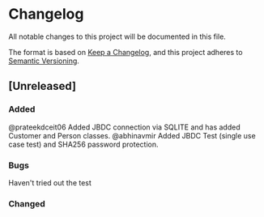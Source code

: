 # Changelog

All notable changes to this project will be documented in this file.

The format is based on [Keep a Changelog](https://keepachangelog.com/en/1.0.0/),
and this project adheres to [Semantic Versioning](https://semver.org/spec/v2.0.0.html).

## [Unreleased]

### Added

@prateekdceit06 Added JBDC connection via SQLITE and has added Customer and Person classes.
@abhinavmir Added JBDC Test (single use case test) and SHA256 password protection. 

### Bugs

Haven't tried out the test

### Changed

